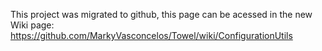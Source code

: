 This project was migrated to github, this page can be acessed in the new Wiki page: https://github.com/MarkyVasconcelos/Towel/wiki/ConfigurationUtils